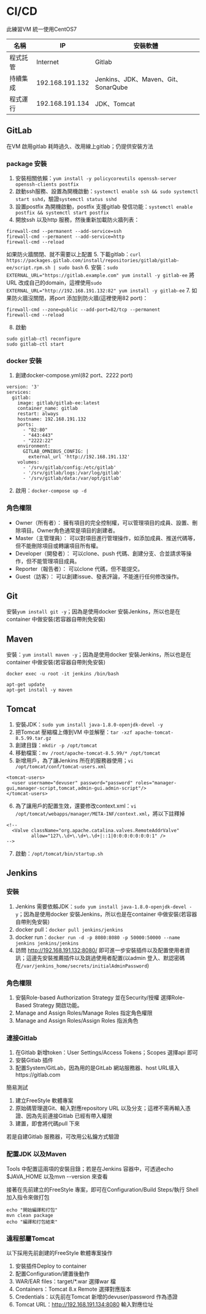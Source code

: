 # CI/CD
此練習VM 統一使用CentOS7

| 名稱 | IP | 安裝軟體 |
| -------- | -------- | -------- |
| 程式託管  | Internet | Gitlab |
| 持續集成  | 192.168.191.132 | Jenkins、JDK、Maven、Git、SonarQube |
| 程式運行  | 192.168.191.134 | JDK、Tomcat |

## GitLab
在VM 啟用gitlab 耗時過久、改用線上gitlab；仍提供安裝方法
### package 安裝
1. 安裝相關依賴：`yum install -y policycoreutils openssh-server openssh-clients postfix`
2. 啟動ssh服務、設置為開機啟動：`systemctl enable ssh && sudo systemctl start sshd`，驗證`systemctl status sshd`
3. 設置postfix 為開機啟動，postfix 支援gitlab 發信功能：`systemctl enable postfix && systemctl start postfix`
4. 開放ssh 以及http 服務，然後重新加載防火牆列表：
```shell=
firewall-cmd --permanent --add-service=ssh
firewall-cmd --permanent --add-service=http
firewall-cmd --reload
```
如果防火牆關閉、就不需要以上配置
5. 下載gitlab：`curl https://packages.gitlab.com/install/repositories/gitlab/gitlab-ee/script.rpm.sh | sudo bash`
6. 安裝：`sudo EXTERNAL_URL="https://gitlab.example.com" yum install -y gitlab-ee` 將URL 改成自己的domain，這裡使用`sudo EXTERNAL_URL="http://192.168.191.132:82" yum install -y gitlab-ee`
7. 如果防火牆沒關閉，將port 添加到防火牆(這裡使用82 port)：
```shell=
firewall-cmd --zone=public --add-port=82/tcp --permanent
firewall-cmd --reload
```
8. 啟動
```shell=
sudo gitlab-ctl reconfigure
sudo gitlab-ctl start
```
### docker 安裝
1. 創建docker-compose.yml(82 port、2222 port)
```yaml=
version: '3'
services:
  gitlab:
    image: gitlab/gitlab-ee:latest
    container_name: gitlab
    restart: always
    hostname: 192.168.191.132
    ports:
      - "82:80"
      - "443:443"
      - "2222:22"
    environment:
      GITLAB_OMNIBUS_CONFIG: |
        external_url 'http://192.168.191.132'
    volumes:
      - '/srv/gitlab/config:/etc/gitlab'
      - '/srv/gitlab/logs:/var/log/gitlab'
      - '/srv/gitlab/data:/var/opt/gitlab'
```
2. 啟用：`docker-compose up -d`

### 角色權限
* Owner（所有者）： 擁有項目的完全控制權，可以管理項目的成員、設置、刪除項目。Owner角色通常是項目的創建者。
* Master（主管理員）： 可以對項目進行管理操作，如添加成員、推送代碼等，但不能刪除項目或轉讓項目所有權。
* Developer（開發者）： 可以clone、push 代碼、創建分支、合並請求等操作，但不能管理項目成員。
* Reporter（報告者）： 可以clone 代碼，但不能提交。
* Guest（訪客）： 可以創建issue、發表評論，不能進行任何修改操作。

## Git
安裝`yum install git -y`；因為是使用docker 安裝Jenkins，所以也是在container 中做安裝(若容器自帶則免安裝)

## Maven
安裝：`yum install maven -y`；因為是使用docker 安裝Jenkins，所以也是在container 中做安裝(若容器自帶則免安裝)
```shell=
docker exec -u root -it jenkins /bin/bash

apt-get update
apt-get install -y maven
```

## Tomcat
1. 安裝JDK：`sudo yum install java-1.8.0-openjdk-devel -y`
2. 把Tomcat 壓縮檔上傳到VM 中並解壓：`tar -xzf apache-tomcat-8.5.99.tar.gz`
3. 創建目錄：`mkdir -p /opt/tomcat`
4. 移動檔案：`mv /root/apache-tomcat-8.5.99/* /opt/tomcat`
5. 新增用戶，為了讓Jenkins 所在的服務器使用；`vi /opt/tomcat/conf/tomcat-users.xml`
```xml=
<tomcat-users>
  <user username="devuser" password="password" roles="manager-gui,manager-script,tomcat,admin-gui.admin-script"/>
</tomcat-users>
```
6. 為了讓用戶的配置生效，還要修改context.xml：`vi /opt/tomcat/webapps/manager/META-INF/context.xml`，將以下註釋掉
```xml=
<!--
  <Valve className="org.apache.catalina.valves.RemoteAddrValve"
         allow="127\.\d+\.\d+\.\d+|::1|0:0:0:0:0:0:0:1" />
-->
```
7. 啟動：`/opt/tomcat/bin/startup.sh`


## Jenkins
### 安裝
1. Jenkins 需要依賴JDK：`sudo yum install java-1.8.0-openjdk-devel -y`；因為是使用docker 安裝Jenkins，所以也是在container 中做安裝(若容器自帶則免安裝)
2. docker pull：`docker pull jenkins/jenkins`
3. docker run：`docker run -d -p 8080:8080 -p 50000:50000 --name jenkins jenkins/jenkins`
4. 訪問 http://192.168.191.132:8080/ 即可進一步安裝插件以及配置使用者資訊；這邊先安裝推薦插件以及跳過使用者配置(以admin 登入、默認密碼在`/var/jenkins_home/secrets/initialAdminPassword`)

### 角色權限
1. 安裝Role-based Authorization Strategy 並在Security/授權 選擇Role-Based Strategy 開啟功能。
2. Manage and Assign Roles/Manage Roles 指定角色權限
3. Manage and Assign Roles/Assign Roles 指派角色

### 連接Gitlab
1. 在Gitlab 新增token：User Settings/Access Tokens；Scopes 選擇api 即可
2. 安裝Gitlab 插件
3. 配置System/GitLab，因為用的是GitLab 網站服務器、host URL填入https://gitlab.com

簡易測試
1. 建立FreeStyle 軟體專案
2. 原始碼管理選Git、輸入對應repository URL 以及分支；這裡不需再輸入憑證、因為先前連接Gitlab 已經有帶入權限
3. 建置，即會將代碼pull 下來

若是自建Gitlab 服務器，可改用公私鑰方式驗證

### 配置JDK 以及Maven
Tools 中配置這兩項的安裝目錄；若是在Jenkins 容器中，可透過echo $JAVA_HOME 以及mvn --version 來查看

接著在先前建立的FreeStyle 專案，即可在Configuration/Build Steps/執行 Shell 加入指令來做打包
```shell=
echo "開始編譯和打包"
mvn clean package
echo "編譯和打包結束"
```

### 遠程部屬Tomcat
以下採用先前創建的FreeStyle 軟體專案操作
1. 安裝插件Deploy to container
2. 配置Configuration/建置後動作
3. WAR/EAR files：target/*.war 選擇war 檔
4. Containers：Tomcat 8.x Remote 選擇對應版本
5. Credentials：以先前在Tomcat 新增的devuser/password 作為憑證
6. Tomcat URL：http://192.168.191.134:8080 輸入對應位址
